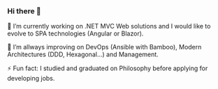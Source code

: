 ### Hi there 👋

🔭 I’m currently working on .NET MVC Web solutions and I would like to evolve to SPA technologies (Angular or Blazor).

🌱 I’m allways improving on DevOps (Ansible with Bamboo), Modern Architectures (DDD, Hexagonal...) and Management.

⚡ Fun fact: I studied and graduated on Philosophy before applying for developing jobs.

<!--
**JoseAntonioParedes/JoseAntonioParedes** is a ✨ _special_ ✨ repository because its `README.md` (this file) appears on your GitHub profile.

Here are some ideas to get you started:

- 🔭 I’m currently working on ...
- 🌱 I’m currently learning ...
- 👯 I’m looking to collaborate on ...
- 🤔 I’m looking for help with ...
- 💬 Ask me about ...
- 📫 How to reach me: ...
- 😄 Pronouns: ...
- ⚡ Fun fact: ...
-->
